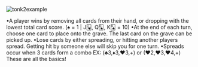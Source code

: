 ![tonk2example](https://github.com/Camperspro/Tonk/assets/61707333/edc4268c-50ba-46e6-aacf-0ef57e67e9b7)

•A player wins by removing all cards from their hand, or dropping with the lowest total card score. (♠ = 1 | J🂻, Q🂭, K🂮 = 10)
•At the end of each turn, choose one card to place onto the grave. The last card on the grave can be picked up.
•Lose cards by either spreading, or hitting another players spread. Getting hit by someone else will skip you for one turn.
•Spreads occur when 3 cards form a combo EX: (♣3,♦3,♥3,+) or (♥2,♥3,♥4,+) These are all the basics!
